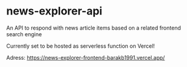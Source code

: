# news-explorer-api

An API to respond with news article items based on a related frontend search
engine

Currently set to be hosted as serverless function on Vercel!

Adress: https://news-explorer-frontend-barakb1991.vercel.app/

